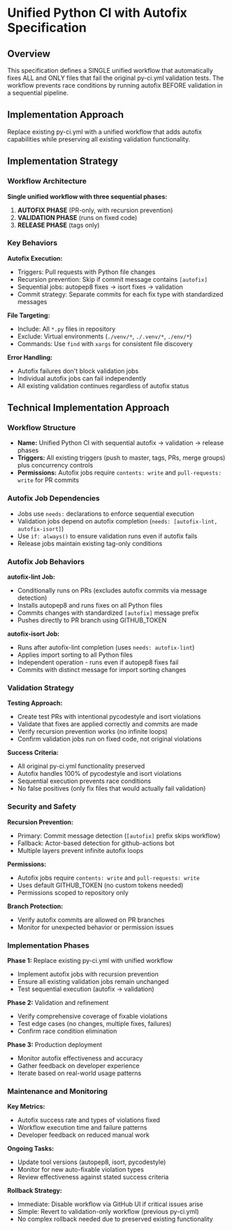 <!-- markdownlint-disable MD013 -->
# Unified Python CI with Autofix Specification

## Overview

This specification defines a SINGLE unified workflow that automatically fixes ALL and ONLY files that fail the original py-ci.yml validation tests. The workflow prevents race conditions by running autofix BEFORE validation in a sequential pipeline.

## Implementation Approach

Replace existing py-ci.yml with a unified workflow that adds autofix capabilities while preserving all existing validation functionality.

## Implementation Strategy

### Workflow Architecture
**Single unified workflow with three sequential phases:**

1. **AUTOFIX PHASE** (PR-only, with recursion prevention)
2. **VALIDATION PHASE** (runs on fixed code) 
3. **RELEASE PHASE** (tags only)

### Key Behaviors

**Autofix Execution:**
- Triggers: Pull requests with Python file changes
- Recursion prevention: Skip if commit message contains `[autofix]`
- Sequential jobs: autopep8 fixes → isort fixes → validation
- Commit strategy: Separate commits for each fix type with standardized messages

**File Targeting:**
- Include: All `*.py` files in repository
- Exclude: Virtual environments (`./venv/*`, `./.venv/*`, `./env/*`)
- Commands: Use `find` with `xargs` for consistent file discovery

**Error Handling:**
- Autofix failures don't block validation jobs
- Individual autofix jobs can fail independently
- All existing validation continues regardless of autofix status

## Technical Implementation Approach

### Workflow Structure
- **Name:** Unified Python CI with sequential autofix → validation → release phases
- **Triggers:** All existing triggers (push to master, tags, PRs, merge groups) plus concurrency controls
- **Permissions:** Autofix jobs require `contents: write` and `pull-requests: write` for PR commits

### Autofix Job Dependencies
- Jobs use `needs:` declarations to enforce sequential execution
- Validation jobs depend on autofix completion (`needs: [autofix-lint, autofix-isort]`)
- Use `if: always()` to ensure validation runs even if autofix fails
- Release jobs maintain existing tag-only conditions

### Autofix Job Behaviors

**autofix-lint Job:**

- Conditionally runs on PRs (excludes autofix commits via message detection)
- Installs autopep8 and runs fixes on all Python files
- Commits changes with standardized `[autofix]` message prefix
- Pushes directly to PR branch using GITHUB_TOKEN

**autofix-isort Job:**

- Runs after autofix-lint completion (uses `needs: autofix-lint`)
- Applies import sorting to all Python files
- Independent operation - runs even if autopep8 fixes fail
- Commits with distinct message for import sorting changes

### Validation Strategy

**Testing Approach:**
- Create test PRs with intentional pycodestyle and isort violations
- Validate that fixes are applied correctly and commits are made
- Verify recursion prevention works (no infinite loops)
- Confirm validation jobs run on fixed code, not original violations

**Success Criteria:**
- All original py-ci.yml functionality preserved
- Autofix handles 100% of pycodestyle and isort violations
- Sequential execution prevents race conditions
- No false positives (only fix files that would actually fail validation)

### Security and Safety

**Recursion Prevention:**

- Primary: Commit message detection (`[autofix]` prefix skips workflow)
- Fallback: Actor-based detection for github-actions bot
- Multiple layers prevent infinite autofix loops

**Permissions:**

- Autofix jobs require `contents: write` and `pull-requests: write`
- Uses default GITHUB_TOKEN (no custom tokens needed)
- Permissions scoped to repository only

**Branch Protection:**

- Verify autofix commits are allowed on PR branches
- Monitor for unexpected behavior or permission issues

### Implementation Phases

**Phase 1:** Replace existing py-ci.yml with unified workflow
- Implement autofix jobs with recursion prevention
- Ensure all existing validation jobs remain unchanged
- Test sequential execution (autofix → validation)

**Phase 2:** Validation and refinement
- Verify comprehensive coverage of fixable violations
- Test edge cases (no changes, multiple fixes, failures)
- Confirm race condition elimination

**Phase 3:** Production deployment
- Monitor autofix effectiveness and accuracy
- Gather feedback on developer experience
- Iterate based on real-world usage patterns

### Maintenance and Monitoring

**Key Metrics:**

- Autofix success rate and types of violations fixed
- Workflow execution time and failure patterns
- Developer feedback on reduced manual work

**Ongoing Tasks:**

- Update tool versions (autopep8, isort, pycodestyle)
- Monitor for new auto-fixable violation types
- Review effectiveness against stated success criteria

**Rollback Strategy:**

- Immediate: Disable workflow via GitHub UI if critical issues arise
- Simple: Revert to validation-only workflow (previous py-ci.yml)
- No complex rollback needed due to preserved existing functionality
